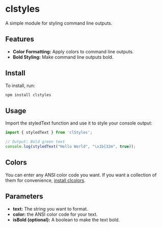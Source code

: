 # clstyles
A simple module for styling command line outputs.

## Features

- **Color Formatting:** Apply colors to command line outputs.
- **Bold Styling:** Make command line outputs bold.

## Install

To install, run:

```bash
npm install clstyles
```

## Usage

Import the styledText function and use it to style your console output:

```js
import { styledText } from 'clStyles';

// Output: Bold green text
console.log(styledText("Hello World", "\x1b[32m", true));
```

## Colors

You can enter any ANSI color code you want. If you want a collection of them for convenience, [install clcolors](https://github.com/kaidx3/clcolors).


## Parameters
  - **text:** The string you want to format.
  - **color:** the ANSI color code for your text.
  - **isBold (optional):** A boolean to make the text bold.
